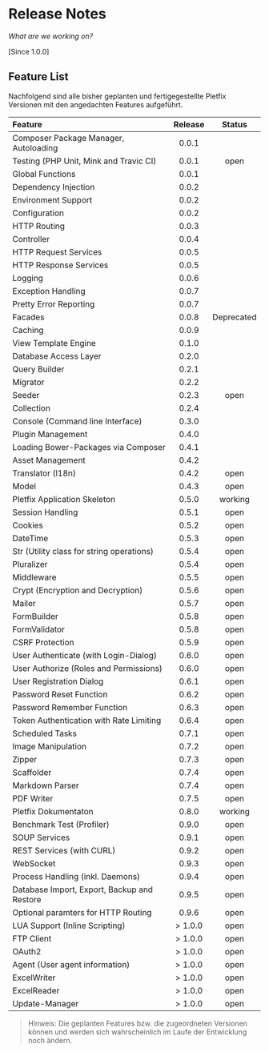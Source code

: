 # Release Notes

_What are we working on?_

[Since 1.0.0]

## Feature List

Nachfolgend sind alle bisher geplanten und fertigegestellte Pletfix Versionen mit den angedachten Features aufgeführt.

|Feature  | Release | Status|
|:--------|:-------:|:-----:|
| Composer Package Manager, Autoloading | 0.0.1
| Testing (PHP Unit, Mink and Travic CI) | 0.0.1 | open 
| Global Functions |  0.0.1
| Dependency Injection | 0.0.2
| Environment Support | 0.0.2
| Configuration | 0.0.2
| HTTP Routing | 0.0.3
| Controller | 0.0.4
| HTTP Request Services | 0.0.5
| HTTP Response Services | 0.0.5
| Logging | 0.0.6
| Exception Handling | 0.0.7
| Pretty Error Reporting |  0.0.7
| Facades | 0.0.8 |Deprecated
| Caching | 0.0.9
| View Template Engine | 0.1.0
| Database Access Layer | 0.2.0
| Query Builder |  0.2.1
| Migrator | 0.2.2
| Seeder | 0.2.3 | open
| Collection | 0.2.4
| Console (Command line Interface) | 0.3.0 
| Plugin Management | 0.4.0
| Loading Bower-Packages via Composer | 0.4.1 
| Asset Management | 0.4.2
| Translator (l18n) | 0.4.2 | open
| Model | 0.4.3 | open
| Pletfix Application Skeleton | 0.5.0 | working
| Session Handling | 0.5.1 | open
| Cookies | 0.5.2 | open
| DateTime | 0.5.3 | open
| Str (Utility class for string operations) | 0.5.4 | open 
| Pluralizer | 0.5.4 | open 
| Middleware | 0.5.5 | open
| Crypt (Encryption and Decryption)  | 0.5.6 | open
| Mailer | 0.5.7 | open
| FormBuilder| 0.5.8 | open
| FormValidator| 0.5.8 | open
| CSRF Protection| 0.5.9 | open
| User Authenticate (with Login-Dialog) | 0.6.0 | open
| User Authorize (Roles and Permissions) | 0.6.0 | open
| User Registration Dialog | 0.6.1 | open
| Password Reset Function | 0.6.2 | open
| Password Remember Function | 0.6.3 | open
| Token Authentication with Rate Limiting | 0.6.4 | open
| Scheduled Tasks | 0.7.1 | open
| Image Manipulation | 0.7.2 | open
| Zipper | 0.7.3 | open
| Scaffolder | 0.7.4 | open
| Markdown Parser | 0.7.4 | open
| PDF Writer | 0.7.5 | open
| Pletfix Dokumentaton | 0.8.0 | working
| Benchmark Test (Profiler) | 0.9.0 | open
| SOUP Services | 0.9.1 | open
| REST Services (with CURL) | 0.9.2 | open
| WebSocket | 0.9.3 | open
| Process Handling (inkl. Daemons) | 0.9.4 | open
| Database Import, Export, Backup and Restore | 0.9.5 | open
| Optional paramters for HTTP Routing | 0.9.6 | open
| LUA Support (Inline Scripting) | &gt; 1.0.0 | open
| FTP Client | &gt; 1.0.0 | open
| OAuth2 | &gt; 1.0.0 | open
| Agent (User agent information) | &gt; 1.0.0 | open
| ExcelWriter | &gt; 1.0.0 | open
| ExcelReader | &gt; 1.0.0 | open
| Update-Manager | &gt; 1.0.0 | open

> Hinweis: Die geplanten Features bzw. die zugeordneten Versionen können und werden sich wahrscheinlich im Laufe der Entwicklung noch ändern. 

<!-- 
Testing
    PHPUnit
        http://florianherlings.de/artikel/php_integration_testing_phpunit_mink
    Mink
        http://mink.behat.org/en/latest/
    Travis CI
        https://travis-ci.org
        https://www.thewebhatesme.com/entwicklung/travis-ci/
-->

<!--
Session-Handling 
    https://github.com/auraphp/Aura.Session/blob/2.x/README.md

Cookies - Work with cookies
    https://fuelphp.com/docs/classes/cookie.html
    in Laravel ist es Teil vom Request-Objekt
    
Crypt - Encryption and Decryption
    https://laravel.com/docs/5.4/encryption
    https://fuelphp.com/docs/classes/crypt/usage.html   
     
DateTime (\Carbon\Carbon)
    - https://github.com/fightbulc/moment.php
    - http://momentjs.com/docs/
    oder:
    - https://github.com/cakephp/chronos
   
Image   
   Image manipulation using GD or ImageMagick (s. FuelPHP)
   
FTP Client 
    Send or receive files using FTP (s. FuelPHP)
     
Pluralizer
    https://github.com/propelorm/Propel2/tree/master/src/Propel/Common/Pluralizer
     
Str 
    Utility class for string operations (s. FuelPHP)
     
Agent 
    User agent information (s. https://fuelphp.com/docs/classes/agent/usage.html)
   
     
Database Access Layer:
    - Rückgabe von query() ändern-> collection() (lediet die Performance?)
    - database-Objekt, Wording ändern: "column type supported by Database Layer" -> "database abstract type"
    - getSql() für db-Objekt. Evtl zentral steuerbar machen, dass mitgeloggt werden kann.
    - Besser: Event-Handlich einbauene

Model (ORM, ActiveRecord, Repository)
    ActiveRecord oder DataMapper?
    Kandidaten:  http://www.gajotres.net/best-available-php-orm-libraries-part-1/
    - Eloquent
    - Doctrine2 (Using Doctrine 2 will be an overkill.)
        http://www.doctrine-project.org/
        https://www.sitepoint.com/laravel-doctrine-best-of-both-worlds/
        http://docs.doctrine-project.org/projects/doctrine-dbal/en/latest/reference/data-retrieval-and-manipulation.html
    - Propel2
        http://propelorm.org/Propel/documentation/
        https://github.com/propelorm/Propel2     
-->



